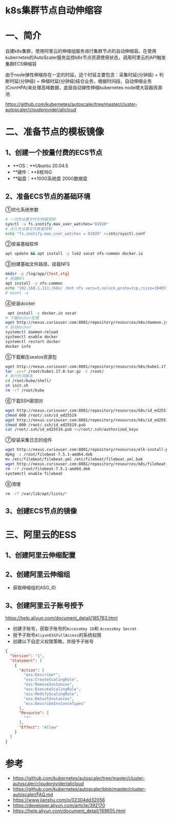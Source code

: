 # k8s集群节点自动伸缩容

# 一、简介

自建k8s集群，使用阿里云的伸缩组服务进行集群节点的自动伸缩容。在使用kubernetes的AutoScaler服务监控k8s节点资源使用状态，调用阿里云的API触发集群ECS伸缩容

由于node弹性伸缩存在一定的时延，这个时延主要包含：采集时延(分钟级) + 判断时延(分钟级) + 伸缩时延(分钟级)结合业务，根据时间段，自动伸缩业务(CronHPA)来处理高峰数据，底层自动弹性伸缩kubernetes node增大容器资源池

https://github.com/kubernetes/autoscaler/tree/master/cluster-autoscaler/cloudprovider/alicloud

# 二、准备节点的模板镜像

## 1、创建一个按量付费的ECS节点

- **OS：**Ubuntu 20.04.5
- **硬件：**8核16G
- **磁盘：**100G系统盘 200G数据盘

## 2、准备ECS节点的基础环境

①优化系统参数

```bash
# 一次性设置文件句柄量限制
sysctl -w fs.inotify.max_user_watches="81920"
# 永久性设置文件数量限制
echo "fs.inotify.max_user_watches = 81920" >>/etc/sysctl.conf
```

②安装基础软件

```bash
apt update && apt install -y lvm2 socat nfs-common docker.io
```

③创建基础文件路径、挂载NFS

```bash
mkdir -p /log/app/{test,stg}
# 挂载NFS
apt install -y nfs-common
echo "192.168.1.111:/k8s/ /mnt nfs vers=3,nolock,proto=tcp,rsize=1048576,wsize=1048576,hard,timeo=600,retrans=2,_netdev,noresvport 0 0" >>/etc/fstab
# mount -a
```

④安装docker

```bash
 apt install -y docker.io socat
# 下载docker配置
wget http://nexus.curiouser.com:8081/repository/resources/k8s/daemon.json -P /etc/docker/
# 启动docker
systemctl daemon-reload
systemctl enable docker
systemctl restart docker
docker info
```

⑤下载解压sealos资源包

```bash
wget http://nexus.curiouser.com:8081/repository/resources/k8s/kube1.17.0.tar.gz -P /root
tar -zxvf /root/kube1.17.0.tar.gz -C /root/
# 执行检测脚本
cd /root/kube/shell/
sh init.sh
rm -rf /root/kube
```

⑥下载SSH密钥对

```bash
wget http://nexus.curiouser.com:8081/repository/resources/k8s/id_ed25519 -P /root/.ssh
chmod 600 /root/.ssh/id_ed25519
wget http://nexus.curiouser.com:8081/repository/resources/k8s/id_ed25519.pub -P /root/.ssh
chmod 600 /root/.ssh/id_ed25519.pub
cat /root/.ssh/id_ed25519.pub >>/root/.ssh/authorized_keys
```

⑦安装采集日志的组件

```bash
wget http://nexus.curiouser.com:8081/repository/resources/elk-install-packages/filebeat-7.5.1-amd64.deb -P /root
dpkg -i /root/filebeat-7.5.1-amd64.deb
mv /etc/filebeat/filebeat.yml /etc/filebeat/filebeat.yml.bak
wget http://nexus.curiouser.com:8081/repository/resources/k8s/filebeat.yml -P /etc/filebeat
rm -rf /root/filebeat-7.5.1-amd64.deb
systemctl enable filebeat
```

⑧清理

```bash
rm -rf /var/lib/apt/lists/*
```

## 3、创建ECS节点的镜像

# 三、阿里云的ESS

## 1、创建阿里云伸缩配置

## 2、创建阿里云伸缩组

- 获取伸缩组的ASG_ID

## 3、创建阿里云子账号授予

https://help.aliyun.com/document_detail/185763.html

- 创建子账号，获取子账号的`AccessKey ID`和 `AccessKey Secret`
- 授予子账号`AliyunESSFullAccess`的系统权限
- 创建以下自定义权限策略，并授予子账号

```json
{
  "Version": "1",
  "Statement": [
    {
      "Action": [
        "ess:Describe*",
        "ess:CreateScalingRule",
        "ess:RemoveInstances",
        "ess:ExecuteScalingRule",
        "ess:ModifyScalingRule",
        "ess:DetachInstances",
        "ecs:DescribeInstanceTypes"
      ],
      "Resource": [
        "*"
      ],
      "Effect": "Allow"
    }
  ]
}
```

# 参考

- https://github.com/kubernetes/autoscaler/tree/master/cluster-autoscaler/cloudprovider/alicloud
- https://github.com/kubernetes/autoscaler/blob/master/cluster-autoscaler/FAQ.md
- https://www.jianshu.com/p/02304dd32056
- https://developer.aliyun.com/article/392170
- https://help.aliyun.com/document_detail/169655.html